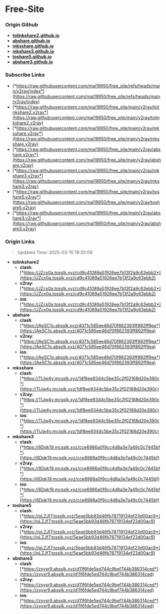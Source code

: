 # Free-Site

### Origin Github

- [**tolinkshare2.github.io**](https://github.com/tolinkshare2/tolinkshare2.github.io)
- [**abshare.github.io**](https://github.com/abshare/abshare.github.io)
- [**mksshare.github.io**](https://github.com/mksshare/mksshare.github.io)
- [**mkshare3.github.io**](https://github.com/mkshare3/mkshare3.github.io)
- [**toshare5.github.io**](https://github.com/toshare5/toshare5.github.io)
- [**abshare3.github.io**](https://github.com/abshare3/abshare3.github.io)

### Subscribe Links

- [*https://raw.githubusercontent.com/mai19950/free_site/refs/heads/main/v2ray/index*](https://raw.githubusercontent.com/mai19950/free_site/refs/heads/main/v2ray/index)
- [*https://raw.githubusercontent.com/mai19950/free_site/main/v2ray/tolinkshare2.v2ray*](https://raw.githubusercontent.com/mai19950/free_site/main/v2ray/tolinkshare2.v2ray)
- [*https://raw.githubusercontent.com/mai19950/free_site/main/v2ray/mksshare.v2ray*](https://raw.githubusercontent.com/mai19950/free_site/main/v2ray/mksshare.v2ray)
- [*https://raw.githubusercontent.com/mai19950/free_site/main/v2ray/abshare.v2ray*](https://raw.githubusercontent.com/mai19950/free_site/main/v2ray/abshare.v2ray)
- [*https://raw.githubusercontent.com/mai19950/free_site/main/v2ray/mkshare3.v2ray*](https://raw.githubusercontent.com/mai19950/free_site/main/v2ray/mkshare3.v2ray)
- [*https://raw.githubusercontent.com/mai19950/free_site/main/v2ray/toshare5.v2ray*](https://raw.githubusercontent.com/mai19950/free_site/main/v2ray/toshare5.v2ray)
- [*https://raw.githubusercontent.com/mai19950/free_site/main/v2ray/abshare3.v2ray*](https://raw.githubusercontent.com/mai19950/free_site/main/v2ray/abshare3.v2ray)

### Origin Links

> Updated Time: 2025-03-10 19:30:09

- **tolinkshare2**
  - **clash**: [*https://JZcx0a.tosslk.xyz/cd9c41089a51926ee7b13f2a9c63ebb2*](https://JZcx0a.tosslk.xyz/cd9c41089a51926ee7b13f2a9c63ebb2)
  - **v2ray**: [*https://JZcx0a.tosslk.xyz/cd9c41089a51926ee7b13f2a9c63ebb2*](https://JZcx0a.tosslk.xyz/cd9c41089a51926ee7b13f2a9c63ebb2)
  - **ios**: [*https://JZcx0a.tosslk.xyz/cd9c41089a51926ee7b13f2a9c63ebb2*](https://JZcx0a.tosslk.xyz/cd9c41089a51926ee7b13f2a9c63ebb2)
- **abshare**
  - **clash**: [*https://AeSC1o.absslk.xyz/4071c585ee46d70f862393ff892ff9ea*](https://AeSC1o.absslk.xyz/4071c585ee46d70f862393ff892ff9ea)
  - **v2ray**: [*https://AeSC1o.absslk.xyz/4071c585ee46d70f862393ff892ff9ea*](https://AeSC1o.absslk.xyz/4071c585ee46d70f862393ff892ff9ea)
  - **ios**: [*https://AeSC1o.absslk.xyz/4071c585ee46d70f862393ff892ff9ea*](https://AeSC1o.absslk.xyz/4071c585ee46d70f862393ff892ff9ea)
- **mksshare**
  - **clash**: [*https://TlJw4y.mcsslk.xyz/1df8ee9344c5be35c2f02168d20e390c*](https://TlJw4y.mcsslk.xyz/1df8ee9344c5be35c2f02168d20e390c)
  - **v2ray**: [*https://TlJw4y.mcsslk.xyz/1df8ee9344c5be35c2f02168d20e390c*](https://TlJw4y.mcsslk.xyz/1df8ee9344c5be35c2f02168d20e390c)
  - **ios**: [*https://TlJw4y.mcsslk.xyz/1df8ee9344c5be35c2f02168d20e390c*](https://TlJw4y.mcsslk.xyz/1df8ee9344c5be35c2f02168d20e390c)
- **mkshare3**
  - **clash**: [*https://6Dqk19.mcsslk.xyz/cce6986a0f9cc4d8a3e7a49c0c7445bf*](https://6Dqk19.mcsslk.xyz/cce6986a0f9cc4d8a3e7a49c0c7445bf)
  - **v2ray**: [*https://6Dqk19.mcsslk.xyz/cce6986a0f9cc4d8a3e7a49c0c7445bf*](https://6Dqk19.mcsslk.xyz/cce6986a0f9cc4d8a3e7a49c0c7445bf)
  - **ios**: [*https://6Dqk19.mcsslk.xyz/cce6986a0f9cc4d8a3e7a49c0c7445bf*](https://6Dqk19.mcsslk.xyz/cce6986a0f9cc4d8a3e7a49c0c7445bf)
- **toshare5**
  - **clash**: [*https://pLZJf7.tosslk.xyz/5eae5bb93d46fb78719134ef23d00ac9*](https://pLZJf7.tosslk.xyz/5eae5bb93d46fb78719134ef23d00ac9)
  - **v2ray**: [*https://pLZJf7.tosslk.xyz/5eae5bb93d46fb78719134ef23d00ac9*](https://pLZJf7.tosslk.xyz/5eae5bb93d46fb78719134ef23d00ac9)
  - **ios**: [*https://pLZJf7.tosslk.xyz/5eae5bb93d46fb78719134ef23d00ac9*](https://pLZJf7.tosslk.xyz/5eae5bb93d46fb78719134ef23d00ac9)
- **abshare3**
  - **clash**: [*https://zxysr9.absslk.xyz/d11f6fde5ed744c9bef744b386314ced*](https://zxysr9.absslk.xyz/d11f6fde5ed744c9bef744b386314ced)
  - **v2ray**: [*https://zxysr9.absslk.xyz/d11f6fde5ed744c9bef744b386314ced*](https://zxysr9.absslk.xyz/d11f6fde5ed744c9bef744b386314ced)
  - **ios**: [*https://zxysr9.absslk.xyz/d11f6fde5ed744c9bef744b386314ced*](https://zxysr9.absslk.xyz/d11f6fde5ed744c9bef744b386314ced)
